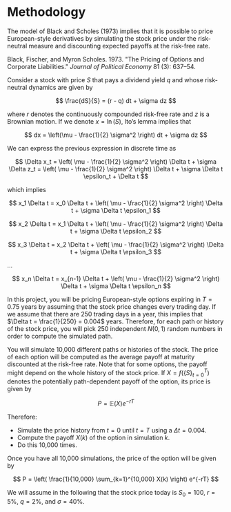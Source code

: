 # Methodology

The model of Black and Scholes (1973) implies that it is possible to price European-style derivatives by simulating the stock price under the risk-neutral measure and discounting expected payoffs at the risk-free rate.

Black, Fischer, and Myron Scholes. 1973. "The Pricing of Options and Corporate Liabilities." *Journal of Political Economy* 81 (3): 637–54.

Consider a stock with price $S$ that pays a dividend yield $q$ and whose risk-neutral dynamics are given by

$$
\frac{dS}{S} = (r - q) dt + \sigma dz
$$

where $r$ denotes the continuously compounded risk-free rate and $z$ is a Brownian motion. If we denote $x = \ln(S)$, Ito’s lemma implies that

$$
dx = \left(\mu - \frac{1}{2} \sigma^2 \right) dt + \sigma dz
$$

We can express the previous expression in discrete time as

$$
\Delta x_t = \left( \mu - \frac{1}{2} \sigma^2 \right) \Delta t + \sigma \Delta z_t = \left( \mu - \frac{1}{2} \sigma^2 \right) \Delta t + \sigma \Delta t \epsilon_t + \Delta t
$$

which implies

$$
x_1 \Delta t = x_0 \Delta t + \left( \mu - \frac{1}{2} \sigma^2 \right) \Delta t + \sigma \Delta t \epsilon_1
$$

$$
x_2 \Delta t = x_1 \Delta t + \left( \mu - \frac{1}{2} \sigma^2 \right) \Delta t + \sigma \Delta t \epsilon_2
$$

$$
x_3 \Delta t = x_2 \Delta t + \left( \mu - \frac{1}{2} \sigma^2 \right) \Delta t + \sigma \Delta t \epsilon_3
$$

...

$$
x_n \Delta t = x_{n-1} \Delta t + \left( \mu - \frac{1}{2} \sigma^2 \right) \Delta t + \sigma \Delta t \epsilon_n
$$

In this project, you will be pricing European-style options expiring in $T = 0.75$ years by assuming that the stock price changes every trading day. If we assume that there are 250 trading days in a year, this implies that $\Delta t = \frac{1}{250} = 0.004$ years. Therefore, for each path or history of the stock price, you will pick 250 independent $N(0,1)$ random numbers in order to compute the simulated path.

You will simulate 10,000 different paths or histories of the stock. The price of each option will be computed as the average payoff at maturity discounted at the risk-free rate. Note that for some options, the payoff might depend on the whole history of the stock price. If $X = f(\{ S \}_{t=0}^{T})$ denotes the potentially path-dependent payoff of the option, its price is given by

$$
P = \mathbb{E}(X) e^{-rT}
$$

Therefore:

- Simulate the price history from $t = 0$ until $t = T$ using a $\Delta t = 0.004$.
- Compute the payoff $X(k)$ of the option in simulation $k$.
- Do this 10,000 times.

Once you have all 10,000 simulations, the price of the option will be given by

$$
P = \left( \frac{1}{10,000} \sum_{k=1}^{10,000} X(k) \right) e^{-rT}
$$

We will assume in the following that the stock price today is $S_0 = 100$, $r = 5\%$, $q = 2\%$, and $\sigma = 40\%$.
